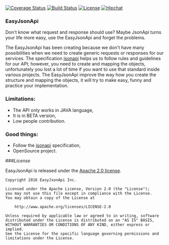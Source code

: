 [![Coverage Status](https://coveralls.io/repos/github/easyJsonApi/easyJsonApi/badge.svg?branch=master)](https://coveralls.io/github/easyJsonApi/easyJsonApi?branch=master)
[![Build Status](https://travis-ci.org/easyJsonApi/easyJsonApi.svg?branch=master)](https://travis-ci.org/easyJsonApi/easyJsonApi)
[![License](https://img.shields.io/badge/licence-Apache-blue.svg?style=flat)](https://opensource.org/licenses/Apache-2.0)
[![Hipchat](https://img.shields.io/badge/chat-Hipchat-green.svg?style=flat)](https://easy-json-api.hipchat.com)

### EasyJsonApi
Don't know what request and response should use? 
Maybe JsonApi turns your life more easy, use the EasyJsonApi and forget the problems.

The EasyJsonApi has been creating because we don't have many possibilities when we need to create generic requests or responses for our services. The specification [jsonapi](http://jsonapi.org/) helps us to follow rules and guidelines for our API; however, you need to create and mapping the objects, unfortunately you lost a lot of time if you want to use that standard inside various projects. The EasyJsonApi improve the way how you create the structure and mapping the objects, it will try to make easy, funny and practice your implementation.

### Limitations:
* The API only works in JAVA language,
* It is in BETA version,
* Low people contribution.

### Good things:
* Follow the [jsonapi](http://jsonapi.org/) specification,
* OpenSource project.

###*License*

EasyJsonApi is released under the [Apache 2.0 license](LICENSE).

```
Copyright 2016 EasyJsonApi Inc.

Licensed under the Apache License, Version 2.0 (the "License");
you may not use this file except in compliance with the License.
You may obtain a copy of the License at

    http://www.apache.org/licenses/LICENSE-2.0

Unless required by applicable law or agreed to in writing, software
distributed under the License is distributed on an "AS IS" BASIS,
WITHOUT WARRANTIES OR CONDITIONS OF ANY KIND, either express or implied.
See the License for the specific language governing permissions and
limitations under the License.
```

